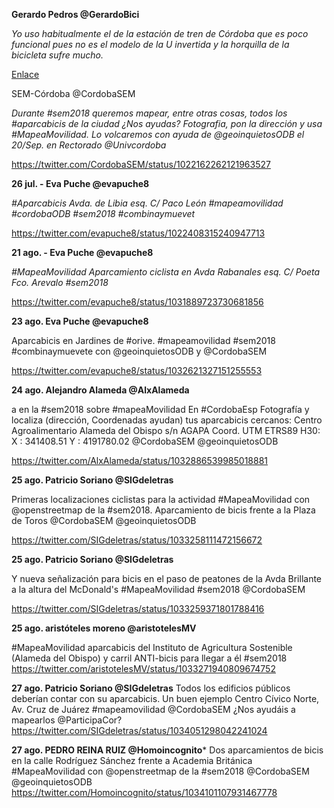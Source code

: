 **Gerardo Pedros @GerardoBici**

*Yo uso habitualmente el de la estación de tren de Córdoba que es poco funcional pues no es el modelo de la U invertida y la horquilla de la bicicleta sufre mucho.*

[Enlace](https://twitter.com/GerardoBici/status/1021311746106101760)


SEM-Córdoba @CordobaSEM

*Durante #sem2018 queremos mapear, entre otras cosas, todos los #aparcabicis de la ciudad ¿Nos ayudas? 
Fotografia, pon la dirección y usa #MapeaMovilidad. Lo volcaremos con ayuda de @geoinquietosODB el 20/Sep. en Rectorado @Univcordoba*

https://twitter.com/CordobaSEM/status/1022162262121963527

**26 jul. - Eva Puche @evapuche8**

*#Aparcabicis Avda. de Libia esq. C/ Paco León #mapeamovilidad #cordobaODB #sem2018 #combinaymuevet*

https://twitter.com/evapuche8/status/1022408315240947713


**21 ago. - Eva Puche @evapuche8**

*#MapeaMovilidad Aparcamiento ciclista en Avda Rabanales esq. C/ Poeta Fco. Arevalo #sem2018*

https://twitter.com/evapuche8/status/1031889723730681856



**23 ago. Eva Puche @evapuche8**

Aparcabicis en Jardines de #orive. #mapeamovilidad #sem2018 #combinaymuevete con @geoinquietosODB y @CordobaSEM

https://twitter.com/evapuche8/status/1032621327151255553



**24 ago. Alejandro Alameda @AlxAlameda**

a en la #sem2018 sobre #mapeaMovilidad En #CordobaEsp
Fotografía y localiza (dirección, Coordenadas ayudan) tus aparcabicis cercanos:
Centro Agroalimentario Alameda del Obispo s/n
AGAPA
Coord. UTM ETRS89 H30:
X : 341408.51
Y : 4191780.02
@CordobaSEM @geoinquietosODB

https://twitter.com/AlxAlameda/status/1032886539985018881

**25 ago. Patricio Soriano @SIGdeletras**

Primeras localizaciones ciclistas para la actividad #MapeaMovilidad con @openstreetmap de la #sem2018. Aparcamiento de bicis frente a la Plaza de Toros @CordobaSEM @geoinquietosODB

https://twitter.com/SIGdeletras/status/1033258111472156672


**25 ago. Patricio Soriano @SIGdeletras**

Y nueva señalización para bicis en el paso de peatones de la Avda Brillante a la altura del McDonald's #MapeaMovilidad #sem2018 @CordobaSEM

https://twitter.com/SIGdeletras/status/1033259371801788416


 **25 ago. aristóteles moreno @aristotelesMV**

#MapeaMovilidad aparcabicis del Instituto de Agricultura Sostenible (Alameda del Obispo) y carril ANTI-bicis para llegar a él #sem2018
https://twitter.com/aristotelesMV/status/1033271940809674752



**27 ago. Patricio Soriano @SIGdeletras**
Todos los edificios públicos deberían contar con su aparcabicis. Un buen ejemplo Centro Cívico Norte, Av. Cruz de Juárez #mapeamovilidad @CordobaSEM ¿Nos ayudáis a mapearlos @ParticipaCor?
https://twitter.com/SIGdeletras/status/1034051298042241024

**27 ago. PEDRO REINA RUIZ @Homoincognito***
Dos aparcamientos de bicis en la calle Rodríguez Sánchez frente a Academia Británica #MapeaMovilidad con @openstreetmap de la #sem2018 @CordobaSEM @geoinquietosODB
https://twitter.com/Homoincognito/status/1034101107931467778
